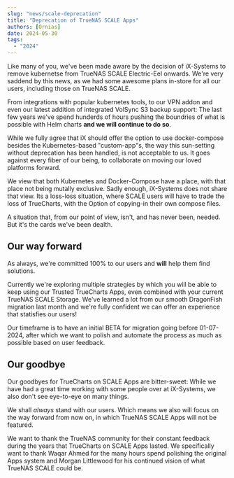 ```yaml
---
slug: "news/scale-deprecation"
title: "Deprecation of TrueNAS SCALE Apps"
authors: [Ornias]
date: 2024-05-30
tags:
  - "2024"
---
```

Like many of you, we've been made aware by the decision of iX-Systems to remove kubernetse from TrueNAS SCALE Electric-Eel onwards.
We're very saddend by this news, as we had some awesome plans in-store for all our users, including those on TrueNAS SCALE.

From integrations with popular kubernetes tools, to our VPN addon and even our latest addition of integrated VolSync S3 backup support:
The last few years we've spend hunderds of hours pushing the boundries of what is possible with Helm charts **and we will continue to do so**.

While we fully agree that iX should offer the option to use docker-compose besides the Kubernetes-based "custom-app"s, the way this sun-setting without deprecation has been handled, is not acceptable to us.
It goes against every fiber of our being,  to collaborate on moving our loved platforms forward.

We view that both Kubernetes and Docker-Compose have a place, with that place not being mutally exclusive. Sadly enough, iX-Systems does not share that view.
Its a loss-loss situation, where SCALE users will have to trade the loss of TrueCharts, with the Option of copying-in their own compose files.

A situation that, from our point of view, isn't, and has never been, needed. But it's the cards we've been dealth.


## Our way forward

As always, we're committed 100% to our users and **will** help them find solutions.

Currently we're exploring multiple strategies by which you will be able to keep using our Trusted TrueCharts Apps, even combined with your current TrueNAS SCALE Storage.
We've learned a lot from our smooth DragonFish migration last month and we're fully confident we can offer an experience that statisfies our users!

Our timeframe is to have an initial BETA for migration going before 01-07-2024, after which we want to polish and automate the process as much as possible based on user feedback.


## Our goodbye

Our goodbyes for TrueCharts on SCALE Apps are bitter-sweet:
While we have had a great time working with some people over at iX-Systems, we also don't see eye-to-eye on many things.

We shall *always* stand with our users. Which means we also will focus on the way forward from now on, in which TrueNAS SCALE Apps will not be featured.

We want to thank the TrueNAS community for their constant feedback during the years that TrueCharts on SCALE Apps lasted.
We specifically want to thank Waqar Ahmed for the many hours spend polishing the original Apps system and Morgan Littlewood for his continued vision of what TrueNAS SCALE could be.

